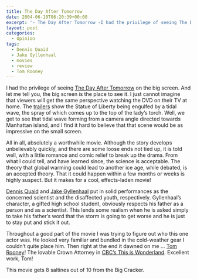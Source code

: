 ```yaml
---
title: The Day After Tomorrow
date: 2004-06-10T06:20:39+00:00
excerpt: '- The Day After Tomorrow -I had the privilege of seeing The Day After Tomorrow on the big screen. And let me tell you,'
layout: post
categories:
  - Opinion
tags:
  - Dennis Quaid
  - Jake Gyllenhaal
  - movies
  - review
  - Tom Rooney
---
```

I had the privilege of seeing <a href="http://www.imdb.com/title/tt0319262/" target="_blank">The Day After Tomorrow</a> on the big screen. And let me tell you, the big screen is the place to see it. I just cannot imagine that viewers will get the same perspective watching the DVD on their TV at home. The <a href="http://www.imdb.com/title/tt0319262/trailers" target="_blank">trailers</a> show the Statue of Liberty being engulfed by a tidal wave, the spray of which comes up to the top of the lady&#8217;s torch. Well, we get to see that tidal wave forming from a camera angle directed towards Manhattan island, and I find it hard to believe that that scene would be as impressive on the small screen.

All in all, absolutely a worthwhile movie. Although the story develops unbelievably quickly, and there are some loose ends not tied up, it is told well, with a little romance and comic relief to break up the drama. From what I could tell, and have learned since, the science is acceptable. The theory that global warming could lead to another ice age, while debated, is an accepted theory. That it could happen within a few months or weeks is highly suspect. But it makes for a cool, effects-laden movie!

<a href="http://www.imdb.com/name/nm0000598/" target="_blank">Dennis Quaid</a> and <a href="http://www.imdb.com/name/nm0350453/" target="_blank">Jake Gyllenhaal</a> put in solid performances as the concerned scientist and the disaffected youth, respectively. Gyllenhaal&#8217;s character, a gifted high school student, obviously respects his father as a person and as a scientist. This lends some realism when he is asked simply to take his father&#8217;s word that the storm is going to get worse and he is just to stay put and stick it out.

Throughout a good part of the movie I was trying to figure out who this one actor was. He looked very familiar and bundled in the cold-weather gear I couldn&#8217;t quite place him. Then right at the end it dawned on me &#8230; <a href="http://www.imdb.com/name/nm1162277/" target="_blank">Tom Rooney</a>! The lovable Crown Attorney in <a href="http://www.tv.com/shows/this-is-wonderland/" target="_blank">CBC&#8217;s This is Wonderland</a>. Excellent work, Tom!

This movie gets 8 saltines out of 10 from the Big Cracker.